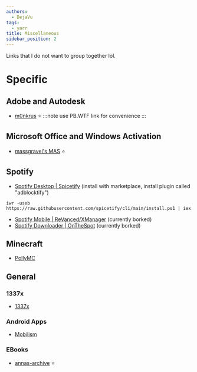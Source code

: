 ```yaml
---
authors:
  - DejaVu
tags:
  - yarr
title: Miscellaneous
sidebar_position: 2
---
```

Links that I do not want to group together lol.

# Specific

## Adobe and Autodesk
- [m0nkrus](https://w16.monkrus.ws/) ⭐
:::note
use PB.WTF link for convenience
:::
## Microsoft Office and Windows Activation
- [massgravel's MAS](https://github.com/massgravel/Microsoft-Activation-Scripts) ⭐
## Spotify
- [Spotify Desktop | Spicetify](https://spicetify.app/docs/advanced-usage/installation/) (install with marketplace, install plugin called "adblocktify")
```pw
iwr -useb https://raw.githubusercontent.com/spicetify/cli/main/install.ps1 | iex
```
- [Spotify Mobile | ReVanced/XManager](https://discord.gg/QvgYsrb8Q3) (currently borked)
- [Spotify Downloader | OnTheSpot](https://github.com/justin025/onthespot) (currently borked)
## Minecraft
- [PollyMC](https://github.com/fn2006/PollyMC)
## General
### 1337x
- [1337x](https://1337x.to/)
### Android Apps
- [Mobilism](http://mobilism.org/)
### EBooks
- [annas-archive](https://annas-archive.org/) ⭐
